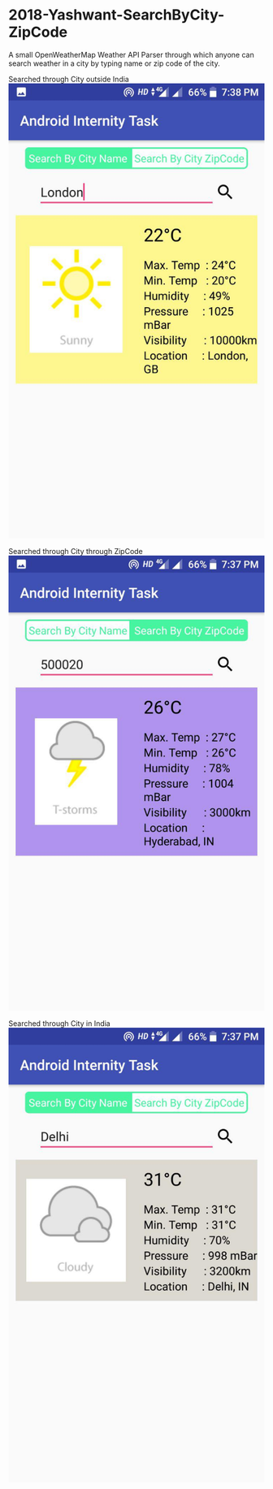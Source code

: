 # 2018-Yashwant-SearchByCity-ZipCode
A small OpenWeatherMap Weather API Parser through which anyone can search weather in a city by typing name or zip code of the city.

Searched through City outside India
![i](https://github.com/InternityFoundation/2018-Yashwant-SearchByCity-ZipCode/blob/master/photo_2018-06-27_19-39-26.jpg)

Searched through City through ZipCode
![ii](https://github.com/InternityFoundation/2018-Yashwant-SearchByCity-ZipCode/blob/master/photo_2018-06-27_19-39-30.jpg)

Searched through City in India
![iii](https://github.com/InternityFoundation/2018-Yashwant-SearchByCity-ZipCode/blob/master/photo_2018-06-27_19-39-32.jpg)
